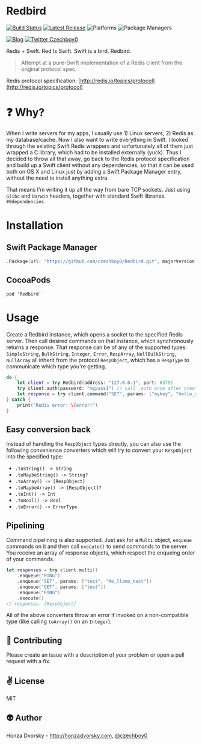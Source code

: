 # Redbird

[![Build Status](https://travis-ci.org/czechboy0/Redbird.svg?branch=master)](https://travis-ci.org/czechboy0/Redbird)
[![Latest Release](https://img.shields.io/github/release/czechboy0/redbird.svg)](https://github.com/czechboy0/redbird/releases/latest)
![Platforms](https://img.shields.io/badge/platforms-Linux%20%7C%20OS%20X%20%7C%20iOS%20%7C%20tvOS%20%7C%20watchOS-blue.svg)
![Package Managers](https://img.shields.io/badge/package%20managers-swiftpm%20%7C%20CocoaPods-yellow.svg)

[![Blog](https://img.shields.io/badge/blog-honzadvorsky.com-green.svg)](http://honzadvorsky.com)
[![Twitter Czechboy0](https://img.shields.io/badge/twitter-czechboy0-green.svg)](http://twitter.com/czechboy0)

Redis + Swift. Red Is Swift. Swift is a bird. Redbird.

> Attempt at a pure-Swift implementation of a Redis client from the original protocol spec.

Redis protocol specification: [http://redis.io/topics/protocol](http://redis.io/topics/protocol)

# :question: Why?
When I write servers for my apps, I usually use 1) Linux servers, 2) Redis as my database/cache. Now I also want to write everything in Swift. I looked through the existing Swift Redis wrappers and unfortunately all of them just wrapped a C library, which had to be installed externally (yuck). Thus I decided to throw all that away, go back to the Redis protocol specification and build up a Swift client without any dependencies, so that it can be used both on OS X and Linux just by adding a Swift Package Manager entry, without the need to install anything extra.

That means I'm writing it up all the way from bare TCP sockets. Just using `Glibc` and `Darwin` headers, together with standard Swift libraries. `#0dependencies`

# Installation

## Swift Package Manager

```swift
.Package(url: "https://github.com/czechboy0/Redbird.git", majorVersion: 0)
```

## CocoaPods

```
pod 'Redbird'
```

# Usage
Create a Redbird instance, which opens a socket to the specified Redis server. Then call desired commands on that instance, which synchronously returns a response. That response can be of any of the supported types: `SimpleString`, `BulkString`, `Integer`, `Error`, `RespArray`, `NullBulkString`, `NullArray` all inherit from the protocol `RespObject`, which has a `RespType` to communicate which type you're getting.

```swift
do {
	let client = try Redbird(address: "127.0.0.1", port: 6379)
	try client.auth(password: "mypass1") // call .auth once after creation if your Redis requires a password
	let response = try client.command("SET", params: ["mykey", "hello_redis"]).toString() //"OK"
} catch {
	print("Redis error: \(error)")
}
```

## Easy conversion back

Instead of handling the `RespObject` types directly, you can also use the following convenience converters which will try to convert your `RespObject` into the specified type:
- `.toString() -> String`
- `.toMaybeString() -> String?`
- `.toArray() -> [RespObject]`
- `.toMaybeArray() -> [RespObject]?`
- `.toInt() -> Int`
- `.toBool() -> Bool`
- `.toError() -> ErrorType`

## Pipelining

Command pipelining is also supported. Just ask for a `Multi` object, `enqueue` commands on it and then call `execute()` to send commands to the server. You receive an array of response objects, which respect the enqueing order of your commands.

```swift
let responses = try client.multi()
    .enqueue("PING")
    .enqueue("SET", params: ["test", "Me_llamo_test"])
    .enqueue("GET", params: ["test"])
    .enqueue("PING")
    .execute()
// responses: [RespObject]
```

All of the above converters throw an error if invoked on a non-compatible type (like calling `toArray()` on an `Integer`).

:gift_heart: Contributing
------------
Please create an issue with a description of your problem or open a pull request with a fix.

:v: License
-------
MIT

:alien: Author
------
Honza Dvorsky - http://honzadvorsky.com, [@czechboy0](http://twitter.com/czechboy0)
